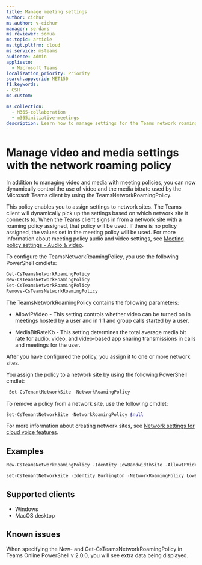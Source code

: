```yaml
---
title: Manage meeting settings
author: cichur
ms.author: v-cichur
manager: serdars
ms.reviewer: sonua
ms.topic: article
ms.tgt.pltfrm: cloud
ms.service: msteams
audience: Admin
appliesto: 
  - Microsoft Teams
localization_priority: Priority
search.appverid: MET150
f1.keywords:
- CSH
ms.custom: 

ms.collection: 
  - M365-collaboration
  - m365initiative-meetings
description: Learn how to manage settings for the Teams network roaming policy.
---
```


# Manage video and media settings with the network roaming policy

In addition to managing video and media with meeting policies, you can now dynamically control the use of video and the media bitrate used by the Microsoft Teams client by using the TeamsNetworkRoamingPolicy. 

This policy enables you to assign settings to network sites. The Teams client will dynamically pick up the settings based on which network site it connects to. When the Teams client signs in from a network site with a roaming policy assigned, that policy will be used. If there is no policy assigned, the values set in the meeting policy will be used. For more information about meeting policy audio and video settings, see [Meeting policy settings - Audio & video](meeting-policies-in-teams#meeting-policy-settings---audio--video.md).


To configure the TeamsNetworkRoamingPolicy, you use the following PowerShell cmdlets:

```PowerShell
Get-CsTeamsNetworkRoamingPolicy
New-CsTeamsNetworkRoamingPolicy
Set-CsTeamsNetworkRoamingPolicy
Remove-CsTeamsNetworkRoamingPolicy
```

The TeamsNetworkRoamingPolicy contains the following parameters:

- AllowIPVideo - This setting controls whether video can be turned on in meetings hosted by a user and in 1:1 and group calls started by a user.

- MediaBitRateKb - This setting determines the total average media bit rate for audio, video, and video-based app sharing transmissions in calls and meetings for the user.

After you have configured the policy, you assign it to one or more network sites. 

You assign the policy to a network site by using the following PowerShell cmdlet:

```PowerShell
 Set-CsTenantNetworkSite -NetworkRoamingPolicy
 ``` 
 
 To remove a policy from a network site, use the following cmdlet:
 
 ```PowerShell
 Set-CsTenantNetworkSite -NetworkRoamingPolicy $null
 ```

For more information about creating network sites, see [Network settings for cloud voice features](cloud-voice-network-settings.md). 

## Examples

```PowerShell
New-CsTeamsNetworkRoamingPolicy -Identity LowBandwidthSite -AllowIPVideo $false -MediaBitRateKb 1000
```

```PowerShell
set-CsTenantNetworkSite -Identity Burlington -NetworkRoamingPolicy LowBandwidthSit
```

## Supported clients

- Windows 
- MacOS desktop

## Known issues

When specifying the New- and Get-CsTeamsNetworkRoamingPolicy in Teams Online PowerShell v 2.0.0, you will see extra data being displayed.


